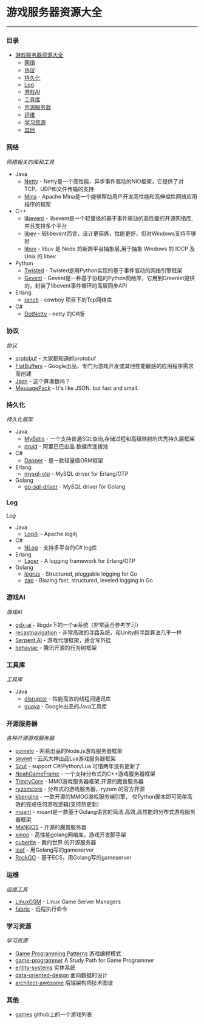 # 游戏服务器资源大全
***
### 目录
- [游戏服务器资源大全](#游戏服务器资源大全)
    - [网络](#网络)
    - [协议](#协议)
    - [持久化](#持久化)
    - [Log](#Log)
    - [游戏AI](#游戏AI)
    - [工具库](#工具库)
    - [开源服务器](#开源服务器)
    - [运维](#运维)
    - [学习资源](#学习资源)
    - [其他](#其他)

### 网络
*网络相关的库和工具*
* Java
    * [Netty](https://github.com/netty/netty) - Netty是一个高性能、异步事件驱动的NIO框架，它提供了对TCP、UDP和文件传输的支持
    * [Mina](https://github.com/apache/mina) - Apache Mina是一个能够帮助用户开发高性能和高伸缩性网络应用程序的框架
* C++
    * [libevent](http://libevent.org/) - libevent是一个轻量级的基于事件驱动的高性能的开源网络库,并且支持多个平台
    * [libev](http://software.schmorp.de/pkg/libev.html) - 较libevent而言，设计更简练，性能更好，但对Windows支持不够好
    * [libuv](https://github.com/libuv/libuv) - libuv 是 Node 的新跨平台抽象层,用于抽象 Windows 的 IOCP 及 Unix 的 libev
* Python
    * [Twisted](http://twistedmatrix.com/) - Twisted是用Python实现的基于事件驱动的网络引擎框架
    * [Gevent](http://www.gevent.org/) - Gevent是一种基于协程的Python网络库，它用到Greenlet提供的，封装了libevent事件循环的高层同步API
* Erlang
    * [ranch](https://github.com/ninenines/ranch) - cowboy 项目下的Tcp网络库
* C#
    * [DotNetty](https://github.com/Azure/DotNetty) - netty 的C#版

### 协议
*协议*
* [protobuf](https://github.com/google/protobuf) - 大家都知道的protobuf
* [FlatBuffers](https://github.com/google/flatbuffers) - Google出品，专门为游戏开发或其他性能敏感的应用程序需求而创建
* [Json](http://www.json.org/) - 这个算凑数吗？
* [MessagePack](https://msgpack.org/) - It's like JSON. but fast and small.

### 持久化
*持久化框架*
* Java
    * [MyBatis](https://github.com/mybatis/mybatis-3) - 一个支持普通SQL查询,存储过程和高级映射的优秀持久层框架
    * [druid](https://github.com/alibaba/druid) - 阿里巴巴出品 数据库连接池 
* C#
    * [Dapper](https://github.com/StackExchange/Dapper) - 是一款轻量级ORM框架
* Erlang
    * [mysql-otp](https://github.com/mysql-otp/mysql-otp) -  MySQL driver for Erlang/OTP
* Golang 
    * [go-sql-driver](https://github.com/go-sql-driver/mysql) -  MySQL driver for Golang

### Log
*Log*
* Java
    * [Log4j](https://github.com/apache/log4j) - Apache log4j
* C#
    * [NLog](https://github.com/NLog/NLog) - 支持多平台的C# log库
* Erlang 
    * [Lager](https://github.com/erlang-lager/lager) - A logging framework for Erlang/OTP
* Golang
    * [logrus](https://github.com/sirupsen/logrus) - Structured, pluggable logging for Go
    * [zap](https://github.com/uber-go/zap) - Blazing fast, structured, leveled logging in Go


### 游戏AI 
*游戏AI*
* [gdx-ai](https://github.com/libgdx/gdx-ai) - libgdx下的一个ai系统（非常适合参考学习） 
* [recastnavigation](https://github.com/recastnavigation/recastnavigation) - 非常高效的寻路系统，和Unity的寻路算法几乎一样
* [Serpent.AI](https://github.com/SerpentAI/SerpentAI) - 游戏代理框架，适合写外挂
* [behaviac](https://github.com/Tencent/behaviac/) - 腾讯开源的行为树框架

### 工具库
*工具库*
* Java
    * [disruptor](https://github.com/LMAX-Exchange/disruptor) - 性能高效的线程间通讯库
    * [guava](https://github.com/google/guava) - Google出品的Java工具库 
    
 
### 开源服务器
*各种开源游戏服务器*
* [pomelo](https://github.com/NetEase/pomelo) - 网易出品的Node.js游戏服务器框架
* [skynet](https://github.com/cloudwu/skynet) - 云风大神出品Lua游戏服务器框架
* [Scut](https://github.com/ScutGame/Scut) - support C#/Python/Lua 可惜两年没有更新了
* [NoahGameFrame](https://github.com/ketoo/NoahGameFrame) - 一个支持分布式的C++游戏服务器框架
* [TrinityCore](https://github.com/TrinityCore/TrinityCore) - MMO游戏服务器框架,开源的魔兽服务器
* [ryzomcore](https://github.com/ryzom/ryzomcore) - 分布式的游戏服务器，ryzom 的官方开源
* [kbengine](https://github.com/kbengine/kbengine) - 一款开源的MMOG游戏服务端引擎， 仅Python脚本即可简单高效的完成任何游戏逻辑(支持热更新)
* [mqant](https://github.com/liangdas/mqant) - mqant是一款基于Golang语言的简洁,高效,高性能的分布式游戏服务器框架
* [MaNGOS](https://github.com/mangos/MaNGOS) - 开源的魔兽服务器
* [xingo](https://github.com/viphxin/xingo) - 高性能golang网络库，游戏开发脚手架 
* [cuberite](https://github.com/cuberite/cuberite) - 我的世界 的开源服务器 
* [leaf](https://github.com/name5566/leaf) - 用Golang写的gameserver 
* [RockGO](https://github.com/zllangct/RockGO) - 基于ECS，用Golang写的gameserver 


### 运维
*运维工具*
* [LinuxGSM](https://github.com/GameServerManagers/LinuxGSM) - Linux Game Server Managers 
* [fabric](https://github.com/fabric/fabric) - 远程执行命令 

### 学习资源
*学习资源*
* [Game Programming Patterns](http://gameprogrammingpatterns.com/) 游戏编程模式
* [game-programmer](https://github.com/miloyip/game-programmer) A Study Path for Game Programmer
* [entity-systems](http://entity-systems.wikidot.com/) 实体系统
* [data-oriented-design](http://www.dataorienteddesign.com/dodmain/) 面向数据的设计
* [architect-awesome](https://github.com/xingshaocheng/architect-awesome) 后端架构师技术图谱

### 其他
* [games](https://github.com/leereilly/games) github上的一个游戏列表
